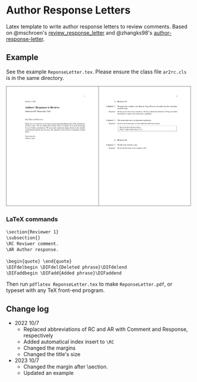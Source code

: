 # Author Response Letters
Latex template to write author response letters to review comments. Based on @mschroen's [review_response_letter](https://github.com/mschroen/review_response_letter) and @zhangks98's [author-response-letter](https://github.com/zhangks98/author-response-letter). 


## Example
See the example `ReponseLetter.tex`. Please ensure the class file `ar2rc.cls` is in the same directory.

<img alt="Screenshot of the output PDF of Simple Response letter" src="./eg.png" style="max-width: 100%" />


### LaTeX commands
```  
\section{Reviewer 1}
\subsection{} 
\RC Reviwer comment.
\AR Author response.

\begin{quote} \end{quote}
\DIFdelbegin \DIFdel{Deleted phrase}\DIFdelend
\DIFaddbegin \DIFadd{Added phrase}\DIFaddend
```

Then run `pdflatex ReponseLetter.tex` to make `ReponseLetter.pdf`, or typeset with any TeX front-end program.



## Change log

- 2022 10/7
    - Replaced abbreviations of RC and AR with Comment and Response, respectively
    - Added automatical index insert to `\RC`
    - Changed the margins
    - Changed the title's size
- 2023 10/7
    - Changed the margin after \section.
    - Updated an example

